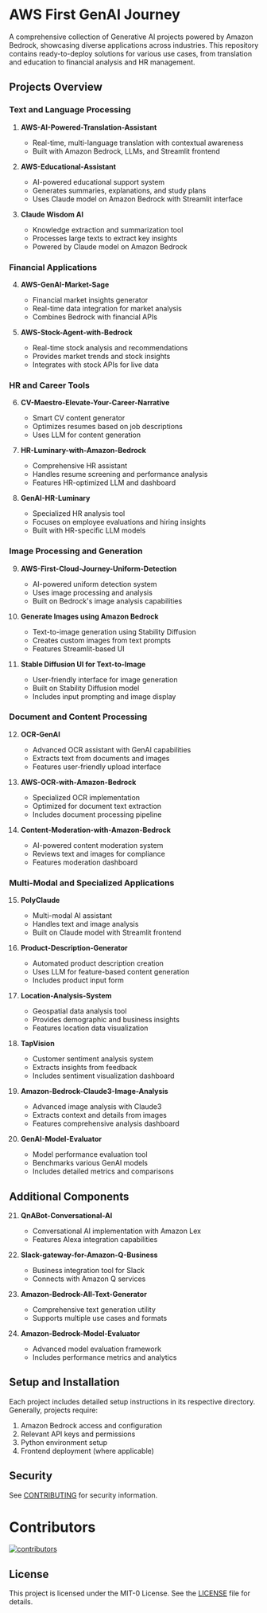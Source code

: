 # AWS First GenAI Journey

A comprehensive collection of Generative AI projects powered by Amazon Bedrock, showcasing diverse applications across industries. This repository contains ready-to-deploy solutions for various use cases, from translation and education to financial analysis and HR management.

## Projects Overview 

### Text and Language Processing
1. **AWS-AI-Powered-Translation-Assistant**
   - Real-time, multi-language translation with contextual awareness
   - Built with Amazon Bedrock, LLMs, and Streamlit frontend

2. **AWS-Educational-Assistant**
   - AI-powered educational support system
   - Generates summaries, explanations, and study plans
   - Uses Claude model on Amazon Bedrock with Streamlit interface

3. **Claude Wisdom AI**
   - Knowledge extraction and summarization tool
   - Processes large texts to extract key insights
   - Powered by Claude model on Amazon Bedrock

### Financial Applications
4. **AWS-GenAI-Market-Sage**
   - Financial market insights generator
   - Real-time data integration for market analysis
   - Combines Bedrock with financial APIs

5. **AWS-Stock-Agent-with-Bedrock**
   - Real-time stock analysis and recommendations
   - Provides market trends and stock insights
   - Integrates with stock APIs for live data

### HR and Career Tools
6. **CV-Maestro-Elevate-Your-Career-Narrative**
   - Smart CV content generator
   - Optimizes resumes based on job descriptions
   - Uses LLM for content generation

7. **HR-Luminary-with-Amazon-Bedrock**
   - Comprehensive HR assistant
   - Handles resume screening and performance analysis
   - Features HR-optimized LLM and dashboard

8. **GenAI-HR-Luminary**
   - Specialized HR analysis tool
   - Focuses on employee evaluations and hiring insights
   - Built with HR-specific LLM models

### Image Processing and Generation
9. **AWS-First-Cloud-Journey-Uniform-Detection**
   - AI-powered uniform detection system
   - Uses image processing and analysis
   - Built on Bedrock's image analysis capabilities

10. **Generate Images using Amazon Bedrock**
    - Text-to-image generation using Stability Diffusion
    - Creates custom images from text prompts
    - Features Streamlit-based UI

11. **Stable Diffusion UI for Text-to-Image**
    - User-friendly interface for image generation
    - Built on Stability Diffusion model
    - Includes input prompting and image display

### Document and Content Processing
12. **OCR-GenAI**
    - Advanced OCR assistant with GenAI capabilities
    - Extracts text from documents and images
    - Features user-friendly upload interface

13. **AWS-OCR-with-Amazon-Bedrock**
    - Specialized OCR implementation
    - Optimized for document text extraction
    - Includes document processing pipeline

14. **Content-Moderation-with-Amazon-Bedrock**
    - AI-powered content moderation system
    - Reviews text and images for compliance
    - Features moderation dashboard

### Multi-Modal and Specialized Applications
15. **PolyClaude**
    - Multi-modal AI assistant
    - Handles text and image analysis
    - Built on Claude model with Streamlit frontend

16. **Product-Description-Generator**
    - Automated product description creation
    - Uses LLM for feature-based content generation
    - Includes product input form

17. **Location-Analysis-System**
    - Geospatial data analysis tool
    - Provides demographic and business insights
    - Features location data visualization

18. **TapVision**
    - Customer sentiment analysis system
    - Extracts insights from feedback
    - Includes sentiment visualization dashboard

19. **Amazon-Bedrock-Claude3-Image-Analysis**
    - Advanced image analysis with Claude3
    - Extracts context and details from images
    - Features comprehensive analysis dashboard

20. **GenAI-Model-Evaluator**
    - Model performance evaluation tool
    - Benchmarks various GenAI models
    - Includes detailed metrics and comparisons

## Additional Components

21. **QnABot-Conversational-AI**
    - Conversational AI implementation with Amazon Lex
    - Features Alexa integration capabilities

22. **Slack-gateway-for-Amazon-Q-Business**
    - Business integration tool for Slack
    - Connects with Amazon Q services

23. **Amazon-Bedrock-All-Text-Generator**
    - Comprehensive text generation utility
    - Supports multiple use cases and formats

24. **Amazon-Bedrock-Model-Evaluator**
    - Advanced model evaluation framework
    - Includes performance metrics and analytics

## Setup and Installation

Each project includes detailed setup instructions in its respective directory. Generally, projects require:
1. Amazon Bedrock access and configuration
2. Relevant API keys and permissions
3. Python environment setup
4. Frontend deployment (where applicable)

## Security

See [CONTRIBUTING](CONTRIBUTING.md#security-issue-notifications) for security information.


# Contributors
[![contributors](https://contrib.rocks/image?repo=aws-samples/AWS-First-GenAI-Journey&max=2000)](https://github.com/aws-samples/AWS-First-GenAI-Journey/graphs/contributors)

## License

This project is licensed under the MIT-0 License. See the [LICENSE](LICENSE) file for details.
